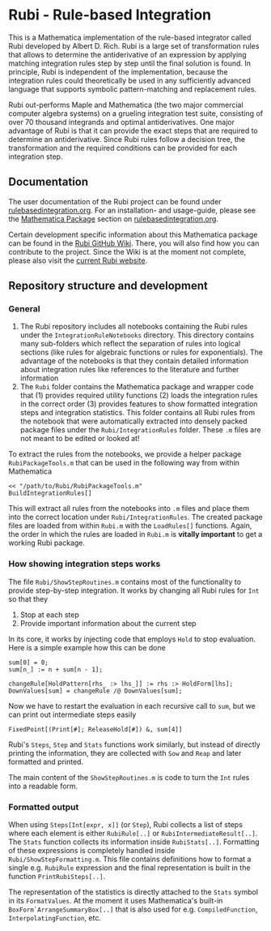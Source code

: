 # Rubi - Rule-based Integration

This is a Mathematica implementation of the rule-based integrator called Rubi developed by Albert D. Rich.
Rubi is a large set of transformation rules that allows to determine the antiderivative of an expression by 
applying matching integration rules step by step until the final solution is found.
In principle, Rubi is independent of the implementation, because the integration rules could theoretically be used in any
sufficiently advanced language that supports symbolic pattern-matching and replacement rules.

Rubi out-performs Maple and Mathematica (the two major commercial computer algebra systems) on a grueling integration test suite,
consisting of over 70 thousand integrands and optimal antiderivatives.
One major advantage of Rubi is that it can provide the exact steps that are required to determine an antiderivative.
Since Rubi rules follow a decision tree, the transformation and the required conditions can be provided for each
integration step.

## Documentation

The user documentation of the Rubi project can be found under [rulebasedintegration.org](https://rulebasedintegration.org).
For an installation- and usage-guide, please see the [Mathematica Package](https://rulebasedintegration.org/mathematicaPackage.html) section on [rulebasedintegration.org](https://rulebasedintegration.org).


Certain development specific information about this Mathematica package can be found in the [Rubi GitHub Wiki](https://github.com/RuleBasedIntegration/Rubi/wiki).
There, you will also find how you can contribute to the project.
Since the Wiki is at the moment not complete, please also visit the [current Rubi website](http://www.apmaths.uwo.ca/~arich/).

## Repository structure and development

### General

1. The Rubi repository includes all notebooks containing the Rubi rules under the `IntegrationRuleNotebooks` directory.
This directory contains many sub-folders which reflect the separation of rules into logical sections (like rules for
algebraic functions or rules for exponentials). The advantage of the notebooks is that they contain detailed information
about integration rules like references to the literature and further information
2. The `Rubi` folder contains the Mathematica package and wrapper code that (1) provides required utility functions (2)
loads the integration rules in the correct order (3) provides features to show formatted integration steps and integration
statistics. This folder contains all Rubi rules from the notebook that were automatically extracted into densely packed
package files under the `Rubi/IntegrationRules` folder. These `.m` files are not meant to be edited or looked at!

To extract the rules from the notebooks, we provide a helper package `RubiPackageTools.m` that can be used in the following
way from within Mathematica

```mma
<< "/path/to/Rubi/RubiPackageTools.m"
BuildIntegrationRules[]
```

This will extract all rules from the notebooks into `.m` files and place them into the
correct location under `Rubi/IntegrationRules`. The created package files are loaded from within `Rubi.m` with the
`LoadRules[]` functions. Again, the order in which the rules are loaded in `Rubi.m` is **vitally important** to get a 
working Rubi package.

### How showing integration steps works

The file `Rubi/ShowStepRoutines.m` contains most of the functionality to provide step-by-step integration.
It works by changing all Rubi rules for `Int` so that they

1. Stop at each step
2. Provide important information about the current step

In its core, it works by injecting code that employs `Hold` to stop evaluation.
Here is a simple example how this can be done

```mma
sum[0] = 0;
sum[n_] := n + sum[n - 1];

changeRule[HoldPattern[rhs_ :> lhs_]] := rhs :> HoldForm[lhs];
DownValues[sum] = changeRule /@ DownValues[sum];
```

Now we have to restart the evaluation in each recursive call to `sum`, but we can print out intermediate steps easily

```mma
FixedPoint[(Print[#]; ReleaseHold[#]) &, sum[4]]
```

Rubi's `Steps`, `Step` and `Stats` functions work similarly, but instead of directly printing the information, they
are collected with `Sow` and `Reap` and later formatted and printed.

The main content of the `ShowStepRoutines.m` is code to turn the `Int` rules into a readable form.

### Formatted output

When using `Steps[Int[expr, x]]` (or `Step`), Rubi collects a list of steps where each element is either `RubiRule[..]`
or `RubiIntermediateResult[..]`. The `Stats` function collects its information inside `RubiStats[..]`.
Formatting of these expressions is completely handled inside `Rubi/ShowStepFormatting.m`.
This file contains definitions how to format a single e.g. `RubiRule` expression and the final representation is built
in the function `PrintRubiSteps[..]`. 

The representation of the statistics is directly attached to the `Stats` symbol in its `FormatValues`. At the moment
it uses Mathematica's built-in ``BoxForm`ArrangeSummaryBox[..]`` that is also used for e.g. `CompiledFunction`,
`InterpolatingFunction`, etc.






